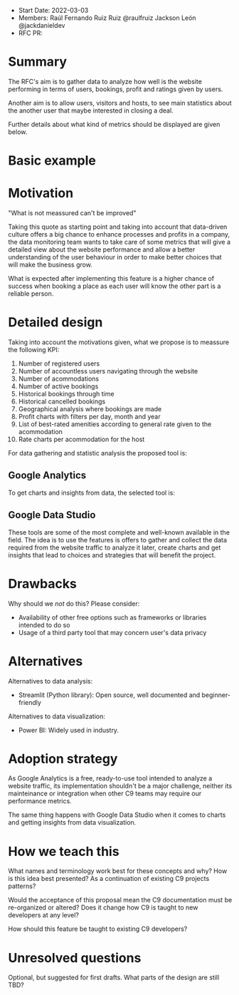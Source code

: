 - Start Date: 2022-03-03
- Members: Raúl Fernando Ruiz Ruiz @raulfruiz Jackson León @jackdanieldev
- RFC PR: 

# Summary

The RFC's aim is to gather data to analyze how well is the website performing in terms of users, bookings, profit and ratings given by users.

Another aim is to allow users, visitors and hosts, to see main statistics about the another user that maybe interested in closing a deal.

Further details about what kind of metrics should be displayed are given below.

# Basic example


# Motivation

"What is not meassured can't be improved"

Taking this quote as starting point and taking into account that data-driven
culture offers a big chance to enhance processes and profits in a company, the
data monitoring team wants to take care of some metrics that will give a detailed
view about the website performance and allow a better understanding of the user behaviour in order to make better choices that will make the business grow.

What is expected after implementing this feature is a higher chance of
success when booking a place as each user will know the other part is a 
reliable person.

# Detailed design

Taking into account the motivations given, what we propose is to meassure the following KPI:

1. Number of registered users
2. Number of accountless users navigating through the website
3. Number of acommodations
4. Number of active bookings
5. Historical bookings through time
6. Historical cancelled bookings
7. Geographical analysis where bookings are made
8. Profit charts with filters per day, month and year
9. List of best-rated amenities according to general rate given to the acommodation
10. Rate charts per acommodation for the host

For data gathering and statistic analysis the proposed tool is:
## Google Analytics

To get charts and insights from data, the selected tool is:
## Google Data Studio

These tools are some of the most complete and well-known available in the field. The idea is to use the features is offers to gather and collect the data required from the website traffic to analyze it later, create charts and get insights that lead to choices and strategies that will benefit the project.


# Drawbacks

Why should we *not* do this? Please consider:

- Availability of other free options such as frameworks or libraries intended to do so
- Usage of a third party tool that may concern user's data privacy


# Alternatives

Alternatives to data analysis:
* Streamlit (Python library): Open source, well documented and beginner-friendly

Alternatives to data visualization:
* Power BI: Widely used in industry.

# Adoption strategy


As Google Analytics is a free, ready-to-use tool intended to analyze a website 
traffic, its implementation shouldn't be a major challenge, neither its
mainteinance or integration when other C9 teams may require our performance
metrics.

The same thing happens with Google Data Studio when it comes to charts and getting insights from data visualization.


# How we teach this

What names and terminology work best for these concepts and why? How is this
idea best presented? As a continuation of existing C9 projects patterns?

Would the acceptance of this proposal mean the C9 documentation must be
re-organized or altered? Does it change how C9 is taught to new developers
at any level?

How should this feature be taught to existing C9 developers?

# Unresolved questions

Optional, but suggested for first drafts. What parts of the design are still
TBD?
